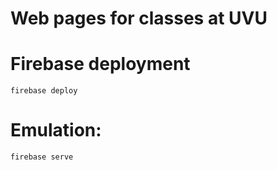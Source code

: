 
# Web pages for classes at UVU

# Firebase deployment
`firebase deploy`

# Emulation:
`firebase serve`